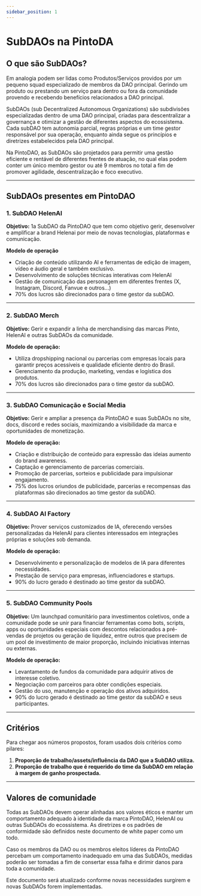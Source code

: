 ```yaml
---
sidebar_position: 1
---
```


# SubDAOs na PintoDA

## O que são SubDAOs?  

Em analogia podem ser lidas como Produtos/Serviços providos por um pequeno squad especializado de membros da DAO principal. Gerindo um produto ou prestando um serviço para dentro ou fora da comunidade provendo e recebendo benefícios relacionados a DAO principal.

SubDAOs (sub Decentralized Autonomous Organizations) são subdivisões especializadas dentro de uma DAO principal, criadas para descentralizar a governança e otimizar a gestão de diferentes aspectos do ecossistema. Cada subDAO tem autonomia parcial, regras próprias e um time gestor responsável por sua operação, enquanto ainda segue os princípios e diretrizes estabelecidos pela DAO principal.  

Na PintoDAO, as SubDAOs são projetados para permitir uma gestão eficiente e rentável de diferentes frentes de atuação, no qual elas podem conter um único membro gestor ou até 9 membros no total a fim de promover agilidade, descentralização e foco executivo. 

---

## SubDAOs presentes em PintoDAO  

### 1. SubDAO HelenAI
**Objetivo:** 1a SubDAO da PintoDAO que tem como objetivo gerir, desenvolver e amplificar a brand Helenai por meio de novas tecnologias, plataformas e comunicação.

**Modelo de operação**
- Criação de conteúdo utilizando AI e ferramentas de edição de imagem, vídeo e áudio geral e também exclusivo.
- Desenvolvimento de soluções técnicas interativas com HelenAI
- Gestão de comunicação das personagem em diferentes frentes (X, Instagram, Discord, Fanvue e outros...)
- 70% dos lucros são direcionados para o time gestor da subDAO.

---

### 2. SubDAO Merch  
**Objetivo:** Gerir e expandir a linha de merchandising das marcas Pinto, HelenAI e outras SubDAOs da comunidade. 

**Modelo de operação:**  
- Utiliza dropshipping nacional ou parcerias com empresas locais para garantir preços acessíveis e qualidade eficiente dentro do Brasil.  
- Gerenciamento da produção, marketing, vendas e logística dos produtos.  
- 70% dos lucros são direcionados para o time gestor da subDAO.  

---

### 3. SubDAO Comunicação e Social Media  
**Objetivo:** Gerir e ampliar a presença da PintoDAO e suas SubDAOs no site, docs, discord e redes sociais, maximizando a visibilidade da marca e oportunidades de monetização.  

**Modelo de operação:**  
- Criação e distribuição de conteúdo para expressão das ideias aumento do brand awareness.  
- Captação e gerenciamento de parcerias comerciais. 
- Promoção de parcerias, sorteios e publicidade para impulsionar engajamento.  
- 75% dos lucros oriundos de publicidade, parcerias e recompensas das plataformas são direcionados ao time gestor da subDAO.  

---

### 4. SubDAO AI Factory  
**Objetivo:** Prover serviços customizados de IA, oferecendo versões personalizadas da HelenAI para clientes interessados em integrações próprias e soluções sob demanda.  

**Modelo de operação:**  
- Desenvolvimento e personalização de modelos de IA para diferentes necessidades.  
- Prestação de serviço para empresas, influenciadores e startups.  
- 90% do lucro gerado é destinado ao time gestor da subDAO.  

---

### 5. SubDAO Community Pools  
**Objetivo:** Um launchpad comunitário para investimentos coletivos, onde a comunidade pode se unir para financiar ferramentas como bots, scripts, apps ou oportunidades especiais com descontos relacionados a pré-vendas de projetos ou geração de liquidez, entre outros que precisem de um pool de investimento de maior proporção, incluindo iniciativas internas ou externas.  

**Modelo de operação:**  
- Levantamento de fundos da comunidade para adquirir ativos de interesse coletivo.  
- Negociação com parceiros para obter condições especiais.  
- Gestão do uso, manutenção e operação dos ativos adquiridos.  
- 90% do lucro gerado é destinado ao time gestor da subDAO e seus participantes.

---

## Critérios  

Para chegar aos números propostos, foram usados dois critérios como pilares:  

1. **Proporção de trabalho/assets/influência da DAO que a SubDAO utiliza.**  
2. **Proporção de trabalho que é requerido do time da SubDAO em relação à margem de ganho prospectada.**  

---

## Valores de comunidade  

Todas as SubDAOs devem operar alinhadas aos valores éticos e manter um comportamento adequado à identidade da marca PintoDAO, HelenAI ou outras SubDAOs do ecossistema. As diretrizes e os padrões de conformidade são definidos neste documento de white paper como um todo.

Caso os membros da DAO ou os membros eleitos líderes da PintoDAO percebam um comportamento inadequado em uma das SubDAOs, medidas poderão ser tomadas a fim de consertar essa falha e dirimir danos para toda a comunidade.  

Este documento será atualizado conforme novas necessidades surgirem e novas SubDAOs forem implementadas.  
